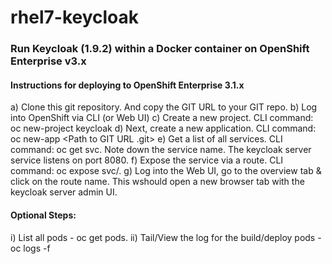 # rhel7-keycloak
### Run Keycloak (1.9.2) within a Docker container on OpenShift Enterprise v3.x

#### Instructions for deploying to OpenShift Enterprise 3.1.x
a) Clone this git repository.  And copy the GIT URL to your GIT repo.
b) Log into OpenShift via CLI (or Web UI)
c) Create a new project. CLI command: oc new-project keycloak
d) Next, create a new application. CLI command: oc new-app <Path to GIT URL .git>
e) Get a list of all services.  CLI command: oc get svc. Note down the service name. The keycloak server service listens on port 8080.
f) Expose the service via a route. CLI command: oc expose svc/<service name>.
g) Log into the Web UI, go to the overview tab & click on the route name. This wshould open a new browser tab with the keycloak server admin UI.


#### Optional Steps:
i) List all pods - oc get pods.
ii) Tail/View the log for the build/deploy pods - oc logs -f <pod ID for build or deploy pod>

